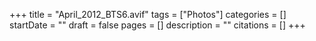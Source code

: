 +++
title = "April_2012_BTS6.avif"
tags = ["Photos"]
categories = []
startDate = ""
draft = false
pages = []
description = ""
citations = []
+++
